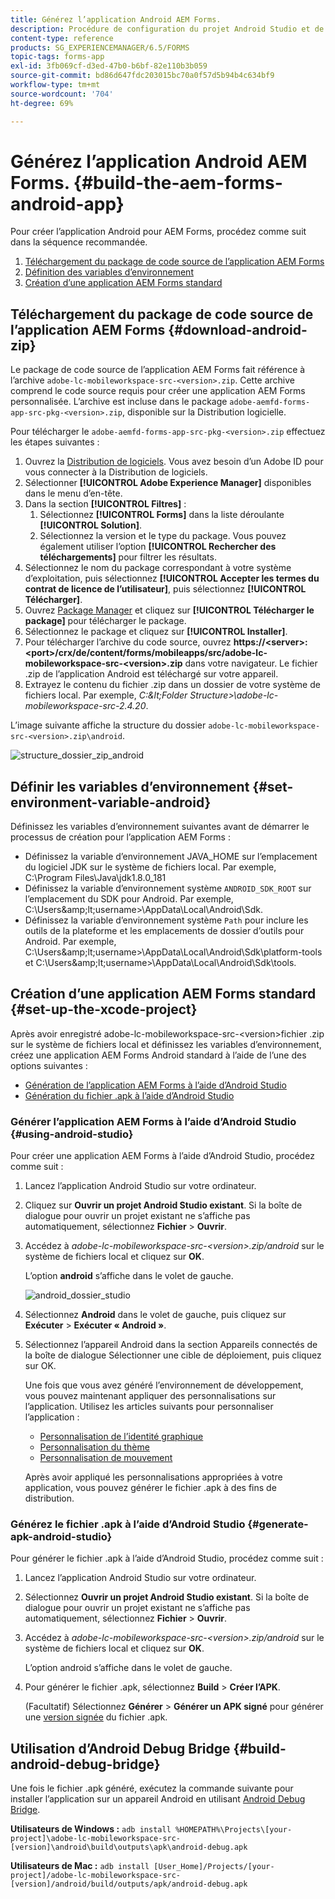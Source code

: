 ```yaml
---
title: Générez l’application Android AEM Forms.
description: Procédure de configuration du projet Android Studio et de création du fichier .apk pour l’application AEM Forms pour Android
content-type: reference
products: SG_EXPERIENCEMANAGER/6.5/FORMS
topic-tags: forms-app
exl-id: 3fb069cf-d3ed-47b0-b6bf-82e110b3b059
source-git-commit: bd86d647fdc203015bc70a0f57d5b94b4c634bf9
workflow-type: tm+mt
source-wordcount: '704'
ht-degree: 69%

---
```


# Générez l’application Android AEM Forms. {#build-the-aem-forms-android-app}

Pour créer l’application Android pour AEM Forms, procédez comme suit dans la séquence recommandée.

1. [Téléchargement du package de code source de l’application AEM Forms](#download-android-zip)
1. [Définition des variables d’environnement](#set-environment-variable-android)
1. [Création d’une application AEM Forms standard](#set-up-the-xcode-project)

## Téléchargement du package de code source de l’application AEM Forms {#download-android-zip}

Le package de code source de l’application AEM Forms fait référence à l’archive `adobe-lc-mobileworkspace-src-<version>.zip`. Cette archive comprend le code source requis pour créer une application AEM Forms personnalisée. L’archive est incluse dans le package `adobe-aemfd-forms-app-src-pkg-<version>.zip`, disponible sur la Distribution logicielle.

Pour télécharger le `adobe-aemfd-forms-app-src-pkg-<version>.zip` effectuez les étapes suivantes :

1. Ouvrez la [Distribution de logiciels](https://experience.adobe.com/downloads). Vous avez besoin d’un Adobe ID pour vous connecter à la Distribution de logiciels.
1. Sélectionner **[!UICONTROL Adobe Experience Manager]** disponibles dans le menu d’en-tête.
1. Dans la section **[!UICONTROL Filtres]** :
   1. Sélectionnez **[!UICONTROL Forms]** dans la liste déroulante **[!UICONTROL Solution]**.
   2. Sélectionnez la version et le type du package. Vous pouvez également utiliser l’option **[!UICONTROL Rechercher des téléchargements]** pour filtrer les résultats.
1. Sélectionnez le nom du package correspondant à votre système d’exploitation, puis sélectionnez **[!UICONTROL Accepter les termes du contrat de licence de l’utilisateur]**, puis sélectionnez **[!UICONTROL Télécharger]**.
1. Ouvrez [Package Manager](https://experienceleague.adobe.com/docs/experience-manager-65/administering/contentmanagement/package-manager.html?lang=fr) et cliquez sur **[!UICONTROL Télécharger le package]** pour télécharger le package.
1. Sélectionnez le package et cliquez sur **[!UICONTROL Installer]**.
1. Pour télécharger l’archive du code source, ouvrez **https://&lt;server>:&lt;port>/crx/de/content/forms/mobileapps/src/adobe-lc-mobileworkspace-src-&lt;version>.zip** dans votre navigateur. Le fichier .zip de l’application Android est téléchargé sur votre appareil.
1. Extrayez le contenu du fichier .zip dans un dossier de votre système de fichiers local. Par exemple, *C:\&lt;Folder Structure>\adobe-lc-mobileworkspace-src-2.4.20*.

L’image suivante affiche la structure du dossier `adobe-lc-mobileworkspace-src-<version>.zip\android`.

![structure_dossier_zip_android](assets/zip_android_folder_structure.png)

## Définir les variables d’environnement {#set-environment-variable-android}

Définissez les variables d’environnement suivantes avant de démarrer le processus de création pour l’application AEM Forms :

* Définissez la variable d’environnement JAVA_HOME sur l’emplacement du logiciel JDK sur le système de fichiers local. Par exemple, C:\Program Files\Java\jdk1.8.0_181
* Définissez la variable d’environnement système `ANDROID_SDK_ROOT` sur l’emplacement du SDK pour Android. Par exemple, C:\Users\&amp;lt;username>\AppData\Local\Android\Sdk.
* Définissez la variable d’environnement système `Path` pour inclure les outils de la plateforme et les emplacements de dossier d’outils pour Android. Par exemple, C:\Users\&amp;lt;username>\AppData\Local\Android\Sdk\platform-tools et C:\Users\&amp;lt;username>\AppData\Local\Android\Sdk\tools.

## Création d’une application AEM Forms standard {#set-up-the-xcode-project}

Après avoir enregistré adobe-lc-mobileworkspace-src-&lt;version>fichier .zip sur le système de fichiers local et définissez les variables d’environnement, créez une application AEM Forms Android standard à l’aide de l’une des options suivantes :

* [Génération de l’application AEM Forms à l’aide d’Android Studio](#using-android-studio)
* [Génération du fichier .apk à l’aide d’Android Studio](#generate-apk-android-studio)

### Générer l’application AEM Forms à l’aide d’Android Studio {#using-android-studio}

Pour créer une application AEM Forms à l’aide d’Android Studio, procédez comme suit :

1. Lancez l’application Android Studio sur votre ordinateur.
1. Cliquez sur **Ouvrir un projet Android Studio existant**. Si la boîte de dialogue pour ouvrir un projet existant ne s’affiche pas automatiquement, sélectionnez **Fichier** > **Ouvrir**.
1. Accédez à *adobe-lc-mobileworkspace-src-&lt;version>.zip/android* sur le système de fichiers local et cliquez sur **OK**.

   L’option **android** s’affiche dans le volet de gauche.

   ![android_dossier_studio](assets/android_folder_studio.png)

1. Sélectionnez **Android** dans le volet de gauche, puis cliquez sur **Exécuter** > **Exécuter « Android »**.
1. Sélectionnez l’appareil Android dans la section Appareils connectés de la boîte de dialogue Sélectionner une cible de déploiement, puis cliquez sur OK.

   Une fois que vous avez généré l’environnement de développement, vous pouvez maintenant appliquer des personnalisations sur l’application. Utilisez les articles suivants pour personnaliser l’application :

   * [Personnalisation de l’identité graphique](/help/forms/using/branding-customization.md)
   * [Personnalisation du thème](/help/forms/using/theme-customization.md)
   * [Personnalisation de mouvement](/help/forms/using/gesture-customization.md)

   Après avoir appliqué les personnalisations appropriées à votre application, vous pouvez générer le fichier .apk à des fins de distribution.

### Générez le fichier .apk à l’aide d’Android Studio {#generate-apk-android-studio}

Pour générer le fichier .apk à l’aide d’Android Studio, procédez comme suit :

1. Lancez l’application Android Studio sur votre ordinateur.
1. Sélectionnez **Ouvrir un projet Android Studio existant**. Si la boîte de dialogue pour ouvrir un projet existant ne s’affiche pas automatiquement, sélectionnez **Fichier** > **Ouvrir**.
1. Accédez à *adobe-lc-mobileworkspace-src-&lt;version>.zip/android* sur le système de fichiers local et cliquez sur **OK**.

   L’option android s’affiche dans le volet de gauche.

1. Pour générer le fichier .apk, sélectionnez **Build** > **Créer l’APK**.

   (Facultatif) Sélectionnez **Générer** > **Générer un APK signé** pour générer une [version signée](https://developer.android.com/studio/publish/app-signing) du fichier .apk.

## Utilisation d’Android Debug Bridge {#build-android-debug-bridge}

Une fois le fichier .apk généré, exécutez la commande suivante pour installer l’application sur un appareil Android en utilisant [Android Debug Bridge](https://developer.android.com/tools/adb).

**Utilisateurs de Windows :** `adb install %HOMEPATH%\Projects\[your-project]\adobe-lc-mobileworkspace-src-[version]\android\build\outputs\apk\android-debug.apk`

**Utilisateurs de Mac :** `adb install [User_Home]/Projects/[your-project]/adobe-lc-mobileworkspace-src-[version]/android/build/outputs/apk/android-debug.apk`
